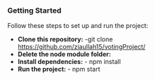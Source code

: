 ### Getting Started

Follow these steps to set up and run the project:

- **Clone this repository:**
-git clone https://github.com/ziaullah15/votingProject/
- **Delete the node module folder:**
- **Install dependencies:** - npm install
- **Run the project:** - npm start
